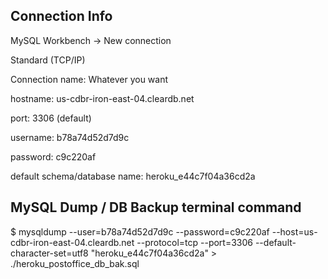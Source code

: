 ## Connection Info

MySQL Workbench -> New connection

Standard (TCP/IP)

Connection name: Whatever you want

hostname: us-cdbr-iron-east-04.cleardb.net

port: 3306 (default)

username: b78a74d52d7d9c

password: c9c220af

default schema/database name: heroku_e44c7f04a36cd2a

## MySQL Dump / DB Backup terminal command
$ mysqldump --user=b78a74d52d7d9c --password=c9c220af --host=us-cdbr-iron-east-04.cleardb.net --protocol=tcp --port=3306 --default-character-set=utf8 "heroku_e44c7f04a36cd2a" > ./heroku_postoffice_db_bak.sql
